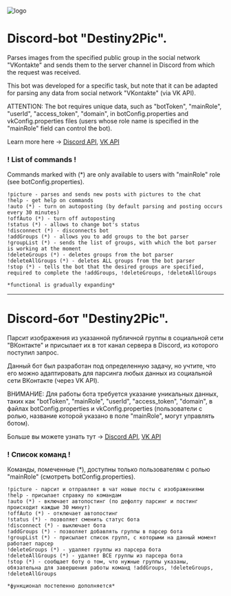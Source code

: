 ![logo](https://i.ibb.co/s20x2Yf/logo.png)

# Discord-bot "Destiny2Pic".

Parses images from the specified public group in the social network "VKontakte" and sends them
to the server channel in Discord from which the request was received.

This bot was developed for a specific task, but note that it can be adapted for parsing
any data from social network "VKontakte" (via VK API).

ATTENTION: The bot requires unique data, such as "botToken", "mainRole",
"userId", "access_token", "domain", in botConfig.properties and vkConfig.properties files (users whose role name 
is specified in the "mainRole" field can control the bot).

Learn more here -> [Discord API](https://discord.com/developers), [VK API](https://dev.vk.com/api/access-token/getting-started)

### ! List of commands !
Commands marked with (*) are only available to users with "mainRole" role (see botConfig.properties).
```
!picture - parses and sends new posts with pictures to the chat
!help - get help on commands
!auto (*) - turn on autoposting (by default parsing and posting occurs every 30 minutes)
!offAuto (*) - turn off autoposting 
!status (*) - allows to change bot's status
!disconnect (*) - disconnects bot
!addGroups (*) - allows you to add groups to the bot parser
!groupList (*) - sends the list of groups, with which the bot parser is working at the moment
!deleteGroups (*) - deletes groups from the bot parser
!deleteAllGroups (*) - deletes ALL groups from the bot parser
!stop (*) - tells the bot that the desired groups are specified, 
required to complete the !addGroups, !deleteGroups, !deleteAllGroups

*functional is gradually expanding*
```

---------------------------------------------------------------------------

# Discord-бот "Destiny2Pic".

Парсит изображения из указанной публичной группы в социальной сети "ВКонтакте" и присылает их 
в тот канал сервера в Discord, из которого поступил запрос.

Данный бот был разработан под определенную задачу, но учтите, что его можно адаптировать для парсинга
любых данных из социальной сети ВКонтакте (через VK API).

ВНИМАНИЕ: Для работы бота требуется указание уникальных данных, таких как "botToken", "mainRole",
"userId", "access_token", "domain", в файлах botConfig.properties и vkConfig.properties (пользователи с ролью, 
название которой указано в поле "mainRole", могут управлять ботом).

Больше вы можете узнать тут -> [Discord API](https://discord.com/developers), [VK API](https://dev.vk.com/api/access-token/getting-started)

### ! Список команд !
Команды, помеченные (*), доступны только пользователям с ролью "mainRole" (смотреть botConfig.properties).
```
!picture - парсит и отправляет в чат новые посты с изображениями
!help - присылает справку по командам
!auto (*) - включает автопостинг (по дефолту парсинг и постинг проиcходит каждые 30 минут)
!offAuto (*) - отключает автопостинг
!status (*) - позволяет сменить статус бота
!disconnect (*) - выключает бота
!addGroups (*) - позволяет добавлять группы в парсер бота
!groupList (*) - присылает список групп, с которыми на данный момент работает парсер
!deleteGroups (*) - удаляет группы из парсера бота
!deleteAllGroups (*) - удаляет ВСЕ группы из парсера бота
!stop (*) - сообщает боту о том, что нужные группы указаны, 
обязательна для завершения работы команд !addGroups, !deleteGroups, !deleteAllGroups

*функционал постепенно дополняется*
```